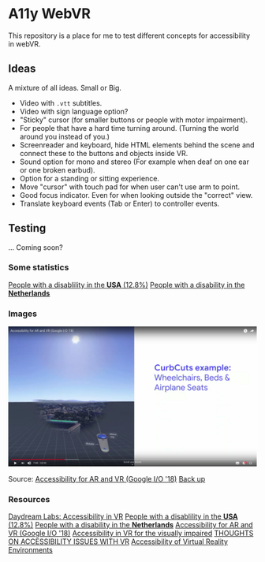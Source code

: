 # A11y WebVR

This repository is a place for me to test different concepts for accessibility in webVR.

## Ideas

A mixture of all ideas. Small or Big.

- Video with `.vtt` subtitles.
- Video with sign language option?
- "Sticky" cursor (for smaller buttons or people with motor impairment).
- For people that have a hard time turning around. (Turning the world around you instead of you.)
- Screenreader and keyboard, hide HTML elements behind the scene and connect these to the buttons and objects inside VR.
- Sound option for mono and stereo (For example when deaf on one ear or one broken earbud).
- Option for a standing or sitting experience.
- Move "cursor" with touch pad for when user can't use arm to point.
- Good focus indicator. Even for when looking outside the "correct" view.
- Translate keyboard events (Tab or Enter) to controller events.


## Testing

... Coming soon?

### Some statistics

[People with a disablility in the **USA** (12.8%)](https://data.census.gov/cedsci/results/all?q=Disability&t=Disability&tab=ACSDT5Y2017.B18101&ps=app*from@RESULTS_ALL$app*page@1$search*suggestions@false$banner*show@false$table*currentPage@1)
[People with a disability in the **Netherlands**](https://opendata.cbs.nl/statline/#/CBS/nl/dataset/83005NED/table?ts=1549894612717)

### Images

![Rotate the world](./images/rotate-world.png)

Source: [Accessibility for AR and VR (Google I/O '18)](https://www.youtube.com/watch?v=pW2oWy-ePS8)
[Back up](#ideas)

### Resources

[Daydream Labs: Accessibility in VR](https://www.blog.google/products/daydream/daydream-labs-accessibility-vr/)
[People with a disablility in the **USA** (12.8%)](https://data.census.gov/cedsci/results/all?q=Disability&t=Disability&tab=ACSDT5Y2017.B18101&ps=app*from@RESULTS_ALL$app*page@1$search*suggestions@false$banner*show@false$table*currentPage@1)
[People with a disability in the **Netherlands**](https://opendata.cbs.nl/statline/#/CBS/nl/dataset/83005NED/table?ts=1549894612717)
[Accessibility for AR and VR (Google I/O '18)](https://www.youtube.com/watch?v=pW2oWy-ePS8)
[Accessibility in VR for the visually impaired](https://www.digitalbodies.net/virtual-reality/accessibility-in-vr-for-the-visually-impaired/)
[THOUGHTS ON ACCESSIBILITY ISSUES WITH VR](https://ablegamers.org/thoughts-on-accessibility-and-vr/)
[Accessibility of Virtual Reality Environments](https://unimelb.edu.au/accessibility/guides/vr-old)
